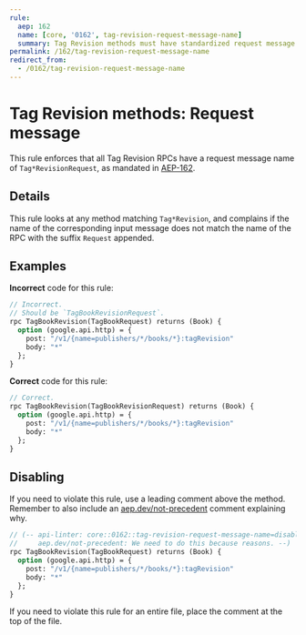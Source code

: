 ```yaml
---
rule:
  aep: 162
  name: [core, '0162', tag-revision-request-message-name]
  summary: Tag Revision methods must have standardized request message names.
permalink: /162/tag-revision-request-message-name
redirect_from:
  - /0162/tag-revision-request-message-name
---
```


# Tag Revision methods: Request message

This rule enforces that all Tag Revision RPCs have a request message name of
`Tag*RevisionRequest`, as mandated in [AEP-162][].

## Details

This rule looks at any method matching `Tag*Revision`, and complains
if the name of the corresponding input message does not match the name of the
RPC with the suffix `Request` appended.

## Examples

**Incorrect** code for this rule:

```proto
// Incorrect.
// Should be `TagBookRevisionRequest`.
rpc TagBookRevision(TagBookRequest) returns (Book) {
  option (google.api.http) = {
    post: "/v1/{name=publishers/*/books/*}:tagRevision"
    body: "*"
  };
}
```

**Correct** code for this rule:

```proto
// Correct.
rpc TagBookRevision(TagBookRevisionRequest) returns (Book) {
  option (google.api.http) = {
    post: "/v1/{name=publishers/*/books/*}:tagRevision"
    body: "*"
  };
}
```

## Disabling

If you need to violate this rule, use a leading comment above the method.
Remember to also include an [aep.dev/not-precedent][] comment explaining why.

```proto
// (-- api-linter: core::0162::tag-revision-request-message-name=disabled
//     aep.dev/not-precedent: We need to do this because reasons. --)
rpc TagBookRevision(TagBookRequest) returns (Book) {
  option (google.api.http) = {
    post: "/v1/{name=publishers/*/books/*}:tagRevision"
    body: "*"
  };
}
```

If you need to violate this rule for an entire file, place the comment at the
top of the file.

[aep-162]: https://aep.dev/162
[aep.dev/not-precedent]: https://aep.dev/not-precedent
